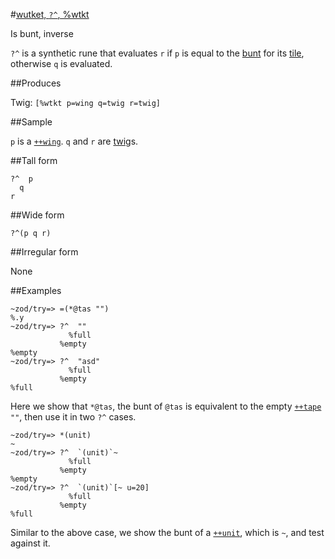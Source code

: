 #[wutket, `?^`, %wtkt](#wtkt)

Is bunt, inverse

`?^` is a synthetic rune that evaluates `r` if `p` is equal to the [bunt]() for its [tile](), otherwise `q` is evaluated.

##Produces

Twig: `[%wtkt p=wing q=twig r=twig]`

##Sample

`p` is a [`++wing`]().
`q` and `r` are [twig]()s.

##Tall form

    ?^  p
      q
    r

##Wide form

    ?^(p q r)

##Irregular form

None

##Examples

    ~zod/try=> =(*@tas "")
    %.y
    ~zod/try=> ?^  ""
                 %full
               %empty
    %empty
    ~zod/try=> ?^  "asd"
                 %full
               %empty
    %full

Here we show that `*@tas`, the bunt of `@tas` is equivalent to the empty [`++tape`]() `""`, then use it in two `?^` cases. 

    ~zod/try=> *(unit)
    ~
    ~zod/try=> ?^  `(unit)`~
                 %full
               %empty
    %empty
    ~zod/try=> ?^  `(unit)`[~ u=20]
                 %full
               %empty
    %full

Similar to the above case, we show the bunt of a [`++unit`](), which is `~`, and test against it.
